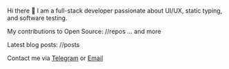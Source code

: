 Hi there 👋 I am a full-stack developer passionate about UI/UX, static typing, and software testing.

My contributions to Open Source:
//repos
... and more

Latest blog posts:
//posts

Contact me via [Telegram](https://t.me/egorvn) or [Email](mailto:7gorbachevm@gmail.com)
